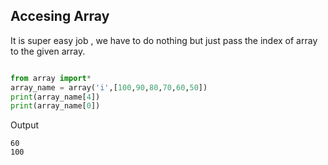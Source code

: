 ## Accesing Array 

It is super easy job , we have to do nothing but just pass the index of array to the given array.

```python

from array import*
array_name = array('i',[100,90,80,70,60,50])
print(array_name[4])
print(array_name[0])
```
Output
```
60
100
```
